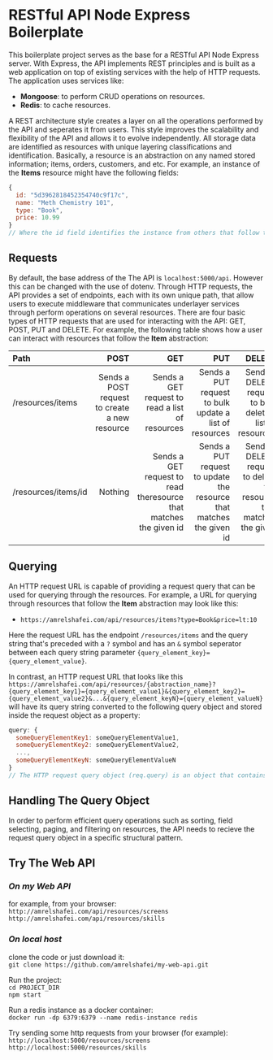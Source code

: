 # **RESTful API Node Express Boilerplate**

This boilerplate project serves as the base for a RESTful API Node Express server. With Express, the API implements REST principles and is built as a web application on top of existing services with the help of HTTP requests. The application uses services like: 
- **Mongoose**: to perform CRUD operations on resources.
- **Redis**: to cache resources.

A REST architecture style creates a layer on all the operations performed by the API and seperates it from users. This style improves the scalability and flexibility of the API and allows it to evolve independently. All storage data are identified as resources with unique layering classifications and identification. Basically, a resource is an abstraction on any named stored information; items, orders, customers, and etc. For example, an instance of the **Items** resource might have the following fields:  
```javascript
{
  id: "5d3962818452354740c9f17c", 
  name: "Meth Chemistry 101",
  type: "Book",
  price: 10.99
}
// Where the id field identifies the instance from others that follow the Items resource abstraction.
```

## **Requests**

By default, the base address of the The API is `localhost:5000/api`. However this can be changed with the use of dotenv. Through HTTP requests, the API provides a set of endpoints, each with its own unique path, that allow users to execute middleware that communicates underlayer services through perform operations on several resources. There are four basic types of HTTP requests that are used for interacting with the API: GET, POST, PUT and DELETE. For example, the following table shows how a user can interact with resources that follow the **Item** abstraction:

| Path | POST | GET | PUT | DELETE |
| :--- | ---: | ---: | ---: | ---: |
| /resources/items | Sends a POST request to create a new resource | Sends a GET request to read a list of resources | Sends a PUT request to bulk update a list of resources | Sends a DELETE request to bulk delete a list of resources |
| /resources/items/id | Nothing | Sends a GET request to read theresource that matches the given id | Sends a PUT request to update the resource that matches the given id | Sends a DELETE request to delete the resource that matches the given id |

## **Querying**

An HTTP request URL is capable of providing a request query that can be used for querying through the resources. For example, a URL for querying through resources that follow the **Item** abstraction may look like this:  
- `https://amrelshafei.com/api/resources/items?type=Book&price=lt:10`

Here the request URL has the endpoint `/resources/items` and the query string that's preceded with a `?` symbol and has an `&` symbol seperator between each query string parameter `{query_element_key}={query_element_value}`.

In contrast, an HTTP request URL that looks like this `https://amrelshafei.com/api/resources/{abstraction_name}?{query_element_key1}={query_element_value1}&{query_element_key2}={query_element_value2}&...&{query_element_keyN}={query_element_valueN}` will have its query string converted to the following query object and stored inside the request object as a property:
```javascript
query: {
  someQueryElementKey1: someQueryElementValue1,
  someQueryElementKey2: someQueryElementValue2, 
  ...,
  someQueryElementKeyN: someQueryElementValueN
}
// The HTTP request query object (req.query) is an object that contains properties mapped from the request URL query string parameters.
```

## **Handling The Query Object**

In order to perform efficient query operations such as sorting, field selecting, paging, and filtering on resources, the API needs to recieve the request query object in a specific structural pattern.

## **Try The Web API**

### ***On my Web API***
for example, from your browser:  
`http://amrelshafei.com/api/resources/screens`  
`http://amrelshafei.com/api/resources/skills`

### ***On local host***

clone the code or just download it:  
`git clone https://github.com/amrelshafei/my-web-api.git`  

Run the project:  
`cd PROJECT_DIR`  
`npm start`  

Run a redis instance as a docker container:  
`docker run -dp 6379:6379 --name redis-instance redis`

Try sending some http requests from your browser (for example):  
`http://localhost:5000/resources/screens`  
`http://localhost:5000/resources/skills`
